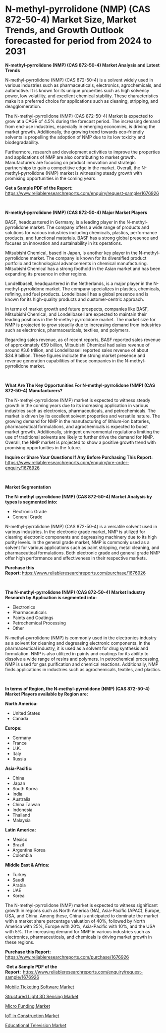 <p><h1>N-methyl-pyrrolidone (NMP) (CAS 872-50-4) Market Size, Market Trends, and Growth Outlook forecasted for period from 2024 to 2031</h1></p><p><strong>N-methyl-pyrrolidone (NMP) (CAS 872-50-4) Market Analysis and Latest Trends</strong></p>
<p><p>N-methyl-pyrrolidone (NMP) (CAS 872-50-4) is a solvent widely used in various industries such as pharmaceuticals, electronics, agrochemicals, and automotive. It is known for its unique properties such as high solvency power, low volatility, and excellent chemical stability. These characteristics make it a preferred choice for applications such as cleaning, stripping, and deagglomeration.</p><p>The N-methyl-pyrrolidone (NMP) (CAS 872-50-4) Market is expected to grow at a CAGR of 4.5% during the forecast period. The increasing demand from end-use industries, especially in emerging economies, is driving the market growth. Additionally, the growing trend towards eco-friendly solvents is propelling the adoption of NMP due to its low toxicity and biodegradability.</p><p>Furthermore, research and development activities to improve the properties and applications of NMP are also contributing to market growth. Manufacturers are focusing on product innovation and strategic partnerships to gain a competitive edge in the market. Overall, the N-methyl-pyrrolidone (NMP) market is witnessing steady growth with promising opportunities in the coming years.</p></p>
<p><strong>Get a Sample PDF of the Report:&nbsp;</strong> <a href="https://www.reliableresearchreports.com/enquiry/request-sample/1676926">https://www.reliableresearchreports.com/enquiry/request-sample/1676926</a></p>
<p>&nbsp;</p>
<p><strong>N-methyl-pyrrolidone (NMP) (CAS 872-50-4) Major Market Players</strong></p>
<p><p>BASF, headquartered in Germany, is a leading player in the N-methyl-pyrrolidone market. The company offers a wide range of products and solutions for various industries including chemicals, plastics, performance products, and functional materials. BASF has a strong global presence and focuses on innovation and sustainability in its operations.</p><p>Mitsubishi Chemical, based in Japan, is another key player in the N-methyl-pyrrolidone market. The company is known for its diversified product portfolio and technological advancements in chemical manufacturing. Mitsubishi Chemical has a strong foothold in the Asian market and has been expanding its presence in other regions.</p><p>Londellbasell, headquartered in the Netherlands, is a major player in the N-methyl-pyrrolidone market. The company specializes in plastics, chemicals, refining, and fuel products. Londellbasell has a global presence and is known for its high-quality products and customer-centric approach.</p><p>In terms of market growth and future prospects, companies like BASF, Mitsubishi Chemical, and Londellbasell are expected to maintain their leading positions in the N-methyl-pyrrolidone market. The market size for NMP is projected to grow steadily due to increasing demand from industries such as electronics, pharmaceuticals, textiles, and polymers.</p><p>Regarding sales revenue, as of recent reports, BASF reported sales revenue of approximately €59 billion, Mitsubishi Chemical had sales revenue of around ¥3.6 trillion, and Londellbasell reported sales revenue of about $34.9 billion. These figures indicate the strong market presence and revenue generation capabilities of these companies in the N-methyl-pyrrolidone market.</p></p>
<p>&nbsp;</p>
<p><strong>What Are The Key Opportunities For N-methyl-pyrrolidone (NMP) (CAS 872-50-4) Manufacturers?</strong></p>
<p><p>The N-methyl-pyrrolidone (NMP) market is expected to witness steady growth in the coming years due to its increasing application in various industries such as electronics, pharmaceuticals, and petrochemicals. The market is driven by its excellent solvent properties and versatile nature. The growing demand for NMP in the manufacturing of lithium-ion batteries, pharmaceutical formulations, and agrochemicals is expected to boost market growth. Additionally, stringent environmental regulations limiting the use of traditional solvents are likely to further drive the demand for NMP. Overall, the NMP market is projected to show a positive growth trend with promising opportunities in the future.</p></p>
<p><strong>Inquire or Share Your Questions If Any Before Purchasing This Report:</strong> <a href="https://www.reliableresearchreports.com/enquiry/pre-order-enquiry/1676926">https://www.reliableresearchreports.com/enquiry/pre-order-enquiry/1676926</a></p>
<p>&nbsp;</p>
<p><strong>Market Segmentation</strong></p>
<p><strong>The N-methyl-pyrrolidone (NMP) (CAS 872-50-4) Market Analysis by types is segmented into:</strong></p>
<p><ul><li>Electronic Grade</li><li>General Grade</li></ul></p>
<p><p>N-methyl-pyrrolidone (NMP) (CAS 872-50-4) is a versatile solvent used in various industries. In the electronic grade market, NMP is utilized for cleaning electronic components and degreasing machinery due to its high purity levels. In the general grade market, NMP is commonly used as a solvent for various applications such as paint stripping, metal cleaning, and pharmaceutical formulations. Both electronic grade and general grade NMP offer high performance and effectiveness in their respective markets.</p></p>
<p><strong>Purchase this Report:&nbsp;</strong><a href="https://www.reliableresearchreports.com/purchase/1676926">https://www.reliableresearchreports.com/purchase/1676926</a></p>
<p>&nbsp;</p>
<p><strong>The N-methyl-pyrrolidone (NMP) (CAS 872-50-4) Market Industry Research by Application is segmented into:</strong></p>
<p><ul><li>Electronics</li><li>Pharmaceuticals</li><li>Paints and Coatings</li><li>Petrochemical Processing</li><li>Other</li></ul></p>
<p><p>N-methyl-pyrrolidone (NMP) is commonly used in the electronics industry as a solvent for cleaning and degreasing electronic components. In the pharmaceutical industry, it is used as a solvent for drug synthesis and formulation. NMP is also utilized in paints and coatings for its ability to dissolve a wide range of resins and polymers. In petrochemical processing, NMP is used for gas purification and chemical reactions. Additionally, NMP finds applications in industries such as agrochemicals, textiles, and plastics.</p></p>
<p>&nbsp;</p>
<p><strong>In terms of Region, the N-methyl-pyrrolidone (NMP) (CAS 872-50-4) Market Players available by Region are:</strong></p>
<p>
    <p> <strong> North America: </strong>
        <ul>
            <li>United States</li>
            <li>Canada</li>
        </ul>
        </p> 
    <p> <strong> Europe: </strong>
        <ul>
            <li>Germany</li>
            <li>France</li>
            <li>U.K.</li>
            <li>Italy</li>
            <li>Russia</li>
        </ul>
        </p> 
    <p> <strong> Asia-Pacific: </strong>
        <ul>
            <li>China</li>
            <li>Japan</li>
            <li>South Korea</li>
            <li>India</li>
            <li>Australia</li>
            <li>China Taiwan</li>
            <li>Indonesia</li>
            <li>Thailand</li>
            <li>Malaysia</li>
        </ul>
        </p> 
    <p> <strong> Latin America: </strong>
        <ul>
            <li>Mexico</li>
            <li>Brazil</li>
            <li>Argentina Korea</li>
            <li>Colombia</li>
        </ul>
        </p> 
    <p> <strong> Middle East & Africa: </strong>
        <ul>
            <li>Turkey</li>
            <li>Saudi</li>
            <li>Arabia</li>
            <li>UAE</li>
            <li>Korea</li>
        </ul>
    </p>
    </p>
<p><p>The N-methyl-pyrrolidone (NMP) market is expected to witness significant growth in regions such as North America (NA), Asia-Pacific (APAC), Europe, USA, and China. Among these, China is anticipated to dominate the market with a market share percentage valuation of 40%, followed by North America with 25%, Europe with 20%, Asia-Pacific with 10%, and the USA with 5%. The increasing demand for NMP in various industries such as electronics, pharmaceuticals, and chemicals is driving market growth in these regions.</p></p>
<p><strong>Purchase this Report: </strong><a href="https://www.reliableresearchreports.com/purchase/1676926">https://www.reliableresearchreports.com/purchase/1676926</a></p>
<p>&nbsp;<strong>Get a Sample PDF of the Report:&nbsp;&nbsp;</strong><a href="https://www.reliableresearchreports.com/enquiry/request-sample/1676926">https://www.reliableresearchreports.com/enquiry/request-sample/1676926</a></p>
<p><strong></strong></p>
<p><p><a href="https://medium.com/p/c2453f15680c/edit">Mobile Ticketing Software Market</a></p><p><a href="https://medium.com/p/6a653c7b2e12/edit">Structured Light 3D Sensing Market</a></p><p><a href="https://medium.com/p/cbda43453c85/edit">Micro Funding Market</a></p><p><a href="https://medium.com/p/01f265ef5c32/edit">loT in Construction Market</a></p><p><a href="https://medium.com/p/8a316ae66fac/edit">Educational Television Market</a></p></p>